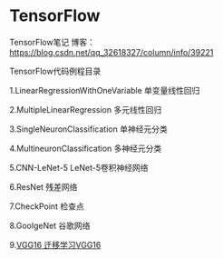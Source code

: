 # TensorFlow
TensorFlow笔记 博客：https://blog.csdn.net/qq_32618327/column/info/39221

TensorFlow代码例程目录

1.LinearRegressionWithOneVariable 单变量线性回归

2.MultipleLinearRegression 多元线性回归

3.SingleNeuronClassification 单神经元分类

4.MultineuronClassification 多神经元分类

5.CNN-LeNet-5 LeNet-5卷积神经网络

6.ResNet 残差网络

7.CheckPoint 检查点

8.GoolgeNet 谷歌网络

9.[VGG16 迁移学习VGG16](/py/9.VGG16.py)
